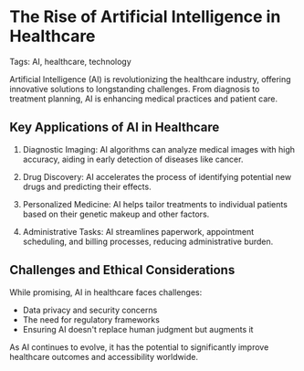 # The Rise of Artificial Intelligence in Healthcare

Tags: AI, healthcare, technology

Artificial Intelligence (AI) is revolutionizing the healthcare industry, offering innovative solutions to longstanding challenges. From diagnosis to treatment planning, AI is enhancing medical practices and patient care.

## Key Applications of AI in Healthcare

1. Diagnostic Imaging: AI algorithms can analyze medical images with high accuracy, aiding in early detection of diseases like cancer.

2. Drug Discovery: AI accelerates the process of identifying potential new drugs and predicting their effects.

3. Personalized Medicine: AI helps tailor treatments to individual patients based on their genetic makeup and other factors.

4. Administrative Tasks: AI streamlines paperwork, appointment scheduling, and billing processes, reducing administrative burden.

## Challenges and Ethical Considerations

While promising, AI in healthcare faces challenges:
- Data privacy and security concerns
- The need for regulatory frameworks
- Ensuring AI doesn't replace human judgment but augments it

As AI continues to evolve, it has the potential to significantly improve healthcare outcomes and accessibility worldwide.
